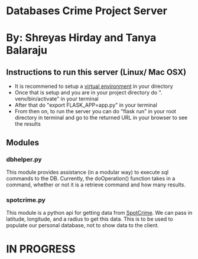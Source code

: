 Databases Crime Project Server
==============================
# By: Shreyas Hirday and Tanya Balaraju

## Instructions to run this server (Linux/ Mac OSX)

* It is recommened to setup a [virtual environment](http://docs.python-guide.org/en/latest/dev/virtualenvs/) in your directory
* Once that is setup and you are in your project directory do ". venv/bin/activate" in your terminal
* After that do "export FLASK_APP=app.py" in your terminal
* From then on, to run the server you can do "flask run" in your root directory in terminal and go to the returned URL in your browser to see the results

## Modules

### dbhelper.py

This module provides assistance (in a modular way) to execute sql commands to the DB.
Currently, the doOperation() function takes in a command, whether or not it is a retrieve command and how many results.

### spotcrime.py

This module is a python api for getting data from [SpotCrime](https://www.spotcrime.com).
We can pass in latitude, longitude, and a radius to get this data.
This is to be used to populate our personal database, not to show data to the client.

# IN PROGRESS
